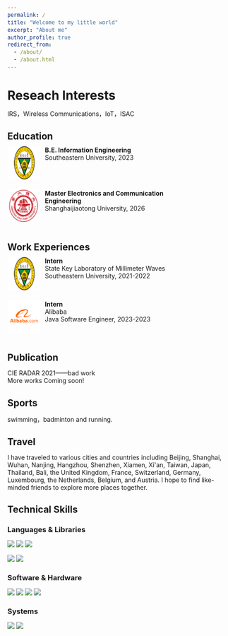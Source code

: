 ```yaml
---
permalink: /
title: "Welcome to my little world"
excerpt: "About me"
author_profile: true
redirect_from: 
  - /about/
  - /about.html
---
```


Reseach Interests
======
IRS，Wireless Communications，IoT，ISAC

Education
------
<meta http-equiv="Content-Type" content="text/html;charset=utf-8">
<style type="text/css">
*{padding:0;margin:0;}
.media{width:100%;margin:0 auto;border:0 solid #ccc;padding:10px 0;}
.media:after{clear:both;display:block;width:0;height:0;content:""}
.pull-left{float:left;border:0 solid #ccc}
.pull-left img{width:75px;}
.media-body{width:70%;float:left;margin-left:10px;}
</style>

<div class="media">
    <span class="pull-left"><img src="images/seu.png" width="75px" height="75px"/></span>
    <div class="media-body">
        <div><span style="font-weight: bold">B.E. Information Engineering</span></div>
        <div>Southeastern University, 2023</div>
    </div>
</div>

<div class="media">
    <span class="pull-left"><img src="images/mysjtu.png" width="75px" height="75px"/></span>
    <div class="media-body">
        <div><span style="font-weight: bold">Master Electronics and Communication Engineering</span></div>
        <div>Shanghaijiaotong University, 2026</div>
    </div>
</div>

Work Experiences
------
<div class="media">
    <span class="pull-left"><img src="images/seu.png" width="75px" height="75px"/></span>
    <div class="media-body">
        <div><span style="font-weight: bold">Intern</span></div>
        <div>State Key Laboratory of Millimeter Waves</div>
        <div>Southeastern University, 2021-2022</div>
    </div>
</div>

<div class="media">
    <span class="pull-left"><img src="images/ali.png" width="75px" height="75px"/></span>
    <div class="media-body">
        <div><span style="font-weight: bold">Intern</span></div>
        <div>Alibaba</div>
        <div>Java Software Engineer, 2023-2023</div>
    </div>
</div>

Publication
------
CIE RADAR 2021——bad work
<br>More works Coming soon!

Sports
------
swimming，badminton and running.

Travel
------
I have traveled to various cities and countries including Beijing, Shanghai, Wuhan, Nanjing, Hangzhou, Shenzhen, Xiamen, Xi'an, Taiwan, Japan, Thailand, Bali, the United Kingdom, France, Switzerland, Germany, Luxembourg, the Netherlands, Belgium, and Austria. I hope to find like-minded friends to explore more places together.


Technical Skills
------

### Languages & Libraries
[![](https://img.shields.io/badge/Python-3776AB?style=for-the-badge&logo=python&logoColor=white)]()
[![](https://img.shields.io/badge/C++-00599C?style=for-the-badge&logo=cplusplus&logoColor=white)]()
[![](https://img.shields.io/badge/Java-F7DF1E?style=for-the-badge&logo=java&logoColor=white)]()

[![](https://img.shields.io/badge/HTML-E34F26?style=for-the-badge&logo=html5&logoColor=white)]()
[![](https://img.shields.io/badge/LaTeX-008080?style=for-the-badge&logo=latex&logoColor=white)]()



### Software & Hardware
[![](https://img.shields.io/badge/MySQL-4479A1?style=for-the-badge&logo=mysql&logoColor=white)]()
[![](https://img.shields.io/badge/Redis-DC382D?style=for-the-badge&logo=redis&logoColor=white)]()
[![](https://img.shields.io/badge/Tensorflow-FF6F00?style=for-the-badge&logo=tensorflow&logoColor=white)]()
[![](https://img.shields.io/badge/Springboot-6DB33F?style=for-the-badge&logo=springboot&logoColor=white)]()



### Systems
[![](https://img.shields.io/badge/Windows-0067B8?style=for-the-badge&logo=windows%2011&logoColor=white)]()
[![](https://img.shields.io/badge/macOS-000000?style=for-the-badge&logo=macOS%2011&logoColor=white)]()

